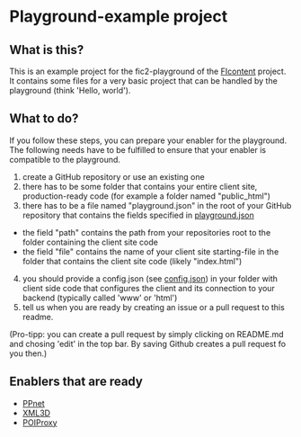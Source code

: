 Playground-example project
=====
## What is this?
This is an example project for the fic2-playground of the [FIcontent](http://mediafi.org/) project. It contains some files for a very basic project that can be handled by the playground (think 'Hello, world').

## What to do?
If you follow these steps, you can prepare your enabler for the playground.
The following needs have to be fulfilled to ensure that your enabler is compatible to the playground.
 
1. create a GitHub repository or use an existing one
2. there has to be some folder that contains your entire client site, production-ready code (for example a folder named "public_html")
3. there has to be a file named "playground.json" in the root of your GitHub repository that contains the fields specified in [playground.json](playground.json)
  - the field "path" contains the path from your repositories root to the folder containing the client site code
  - the field "file" contains the name of your client site starting-file in the folder that contains the client site code (likely "index.html")
4. you should provide a config.json (see [config.json](public_html/config.json)) in your folder with client side code that configures the client and its connection to your backend (typically called 'www' or 'html')
5. tell us when you are ready by creating an issue or a pull request to this readme.

(Pro-tipp: you can create a pull request by simply clicking on README.md and chosing 'edit' in the top bar. By saving Github creates a pull request fo you then.)

## Enablers that are ready

- [PPnet](https://github.com/pixelpark/ppnet)
- [XML3D](https://github.com/dirkk0/simpleXML3D)
- [POIProxy](https://github.com/Prodevelop/POIProxy-playground)

 
